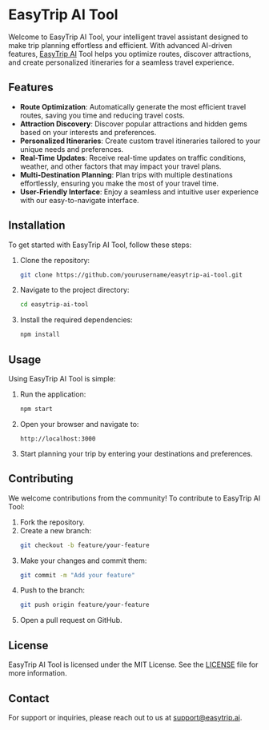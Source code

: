 # EasyTrip AI Tool

Welcome to EasyTrip AI Tool, your intelligent travel assistant designed to make trip planning effortless and efficient. With advanced AI-driven features, [EasyTrip AI](https://easytrip.ai/) Tool helps you optimize routes, discover attractions, and create personalized itineraries for a seamless travel experience.

## Features

- **Route Optimization**: Automatically generate the most efficient travel routes, saving you time and reducing travel costs.
- **Attraction Discovery**: Discover popular attractions and hidden gems based on your interests and preferences.
- **Personalized Itineraries**: Create custom travel itineraries tailored to your unique needs and preferences.
- **Real-Time Updates**: Receive real-time updates on traffic conditions, weather, and other factors that may impact your travel plans.
- **Multi-Destination Planning**: Plan trips with multiple destinations effortlessly, ensuring you make the most of your travel time.
- **User-Friendly Interface**: Enjoy a seamless and intuitive user experience with our easy-to-navigate interface.

## Installation

To get started with EasyTrip AI Tool, follow these steps:

1. Clone the repository:
    ```bash
    git clone https://github.com/yourusername/easytrip-ai-tool.git
    ```
2. Navigate to the project directory:
    ```bash
    cd easytrip-ai-tool
    ```
3. Install the required dependencies:
    ```bash
    npm install
    ```

## Usage

Using EasyTrip AI Tool is simple:

1. Run the application:
    ```bash
    npm start
    ```
2. Open your browser and navigate to:
    ```
    http://localhost:3000
    ```
3. Start planning your trip by entering your destinations and preferences.

## Contributing

We welcome contributions from the community! To contribute to EasyTrip AI Tool:

1. Fork the repository.
2. Create a new branch:
    ```bash
    git checkout -b feature/your-feature
    ```
3. Make your changes and commit them:
    ```bash
    git commit -m "Add your feature"
    ```
4. Push to the branch:
    ```bash
    git push origin feature/your-feature
    ```
5. Open a pull request on GitHub.

## License

EasyTrip AI Tool is licensed under the MIT License. See the [LICENSE](LICENSE) file for more information.

## Contact

For support or inquiries, please reach out to us at support@easytrip.ai.

